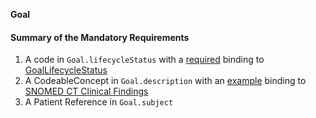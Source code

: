 **Goal**

#### Summary of the Mandatory Requirements
1.  A  code  in `Goal.lifecycleStatus`
with a [required](http://hl7.org/fhir/R4/terminologies.html#required)
 binding to [GoalLifecycleStatus](http://hl7.org/fhir/ValueSet/goal-status)
1.  A  CodeableConcept  in `Goal.description`
with an [example](http://hl7.org/fhir/R4/terminologies.html#example)
 binding to [SNOMED CT Clinical Findings](http://hl7.org/fhir/ValueSet/clinical-findings)
1.  A Patient Reference  in `Goal.subject`